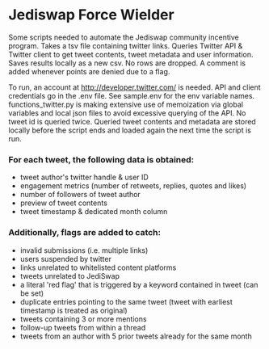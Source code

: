 # Jediswap Force Wielder

Some scripts needed to automate the Jediswap community incentive program.
Takes a tsv file containing twitter links. Queries Twitter API & Twitter
client to get tweet contents, tweet metadata and user information. Saves
results locally as a new csv. No rows are dropped. A comment is added
whenever points are denied due to a flag.

To run, an account at http://developer.twitter.com/ is needed. API and client
credentials go in the .env file. See sample.env for the env variable names.
functions_twitter.py is making extensive use of memoization via global variables
and local json files to avoid excessive querying of the API. No tweet id is
queried twice. Queried tweet contents and metadata are stored locally before the
script ends and loaded again the next time the script is run.

### For each tweet, the following data is obtained:
- tweet author's twitter handle & user ID
- engagement metrics (number of retweets, replies, quotes and likes)
- number of followers of tweet author
- preview of tweet contents
- tweet timestamp & dedicated month column

### Additionally, flags are added to catch:
- invalid submissions (i.e. multiple links)
- users suspended by twitter
- links unrelated to whitelisted content platforms
- tweets unrelated to JediSwap
- a literal 'red flag' that is triggered by a keyword contained in tweet (can be set)
- duplicate entries pointing to the same tweet (tweet with earliest timestamp is treated as original)
- tweets containing 3 or more mentions
- follow-up tweets from within a thread
- tweets from an author with 5 prior tweets already for the same month
